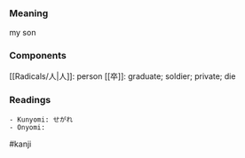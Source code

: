 ### Meaning

my son

### Components

[[Radicals/人|人]]: person [[卒]]: graduate; soldier; private; die

### Readings

```
- Kunyomi: せがれ
- Onyomi: 
```

#kanji